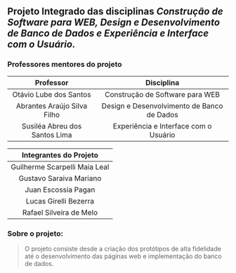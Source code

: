 ## Projeto Integrado das disciplinas ***Construção de Software para WEB, Design e Desenvolvimento de Banco de Dados e Experiência e Interface com o Usuário.***

### Professores mentores do projeto

Professor   | Disciplina
:---------: | :------:
Otávio Lube dos Santos | Construção de Software para WEB
Abrantes Araújo Silva Filho | Design e Desenvolvimento de Banco de Dados
Susiléa Abreu dos Santos Lima  | Experiência e Interface com o Usuário

Integrantes do Projeto |
:-----------------------:|
Guilherme Scarpelli Maia Leal |
Gustavo Saraiva Mariano |
Juan Escossia Pagan |
Lucas Girelli Bezerra |
Rafael Silveira de Melo |

### Sobre o projeto:
> O projeto consiste desde a criação dos protótipos de alta fidelidade até o desenvolvimento das páginas web e implementação do banco de dados.
